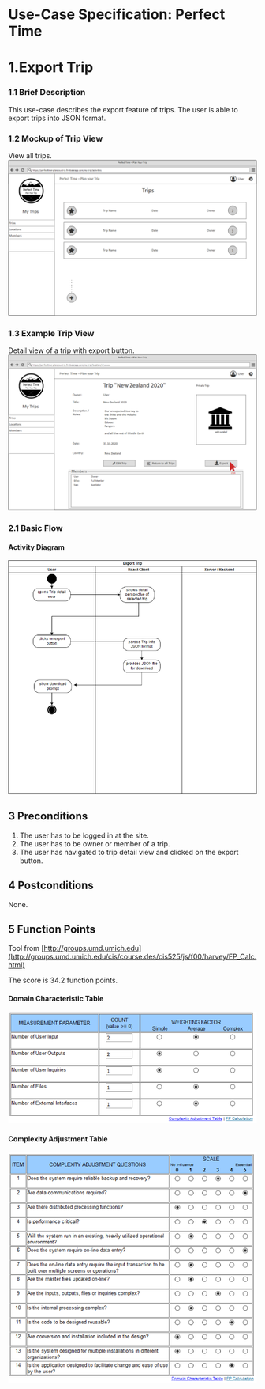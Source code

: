 # Use-Case Specification: Perfect Time
# 1.Export Trip
### 1.1 Brief Description

This use-case describes the export feature of trips. The user is able to export trips into JSON format.

### 1.2 Mockup of Trip View
View all trips.
![location view file missing][lv]

[lv]: TripsView.png "Trips View"

### 1.3 Example Trip View
Detail view of a trip with export button.
![example location view file missing][lvf]

[lvf]: TripDetailView.png "Trip Detail View"


### 2.1 Basic Flow
#### Activity Diagram

![activity diagram file missing][ad]

[ad]: exportTrip_activityDiagramm.png "Activity Diagram"


## 3 Preconditions
1. The user has to be logged in at the site.
2. The user has to be owner or member of a trip.
3. The user has navigated to trip detail view and clicked on the export button.

## 4 Postconditions
None.

## 5 Function Points
Tool from [http://groups.umd.umich.edu](http://groups.umd.umich.edu/cis/course.des/cis525/js/f00/harvey/FP_Calc.html)

The score is 34.2 function points.

#### Domain Characteristic Table

![function points file missing][fp1]

[fp1]: ./exportTrips_fpDomain.PNG "Domain Characterictics"

#### Complexity Adjustment Table

![function points file missing][fp2]

[fp2]: ./exportTrips_fpComplexity.PNG "Complexity Adjustments"
